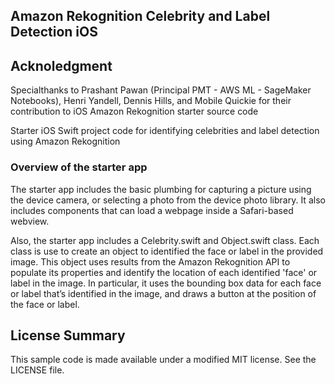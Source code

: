 ## Amazon Rekognition Celebrity and Label Detection iOS

## Acknoledgment 

Specialthanks to Prashant Pawan (Principal PMT - AWS ML - SageMaker Notebooks), Henri Yandell, Dennis Hills, 
and Mobile Quickie for their contribution to iOS Amazon Rekognition starter source code

Starter iOS Swift project code for identifying celebrities and label detection using Amazon Rekognition

### Overview of the starter app

The starter app includes the basic plumbing for capturing a picture using
the device camera, or selecting a photo from the device photo library. It also
includes components that can load a webpage inside a Safari-based
webview.

Also, the starter app includes a Celebrity.swift and Object.swift class. 
Each class is use to create an object to identified the face or label in the provided image.
This object uses results from the Amazon Rekognition API to populate its
properties and identify the location of each identified 'face' or label in the image. In
particular, it uses the bounding box data for each face or label that’s identified in
the image, and draws a button at the position of the face or label.


## License Summary

This sample code is made available under a modified MIT license. See the LICENSE file.
